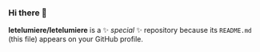 ### Hi there 👋

**letelumiere/letelumiere** is a ✨ _special_ ✨ repository because its `README.md` (this file) appears on your GitHub profile.

<!--
여기에 썸네일을 입력

I hate portal.

-- project & position --

SquadMania 2022.6 -- undefined
Twitter Reverse 2022.12 -- work in progress

-- contact --
letelumiere@gmail.com
http://velog.io/letelumiere
http://notion.so/letelumiere


--Tech stack--

![Java](https://img.shields.io/badge/java-%23ED8B00.svg?style=for-the-badge&logo=java&logoColor=white)
![Spring](https://img.shields.io/badge/spring-%236DB33F.svg?style=for-the-badge&logo=spring&logoColor=white)
![MySQL](https://img.shields.io/badge/mysql-%2300f.svg?style=for-the-badge&logo=mysql&logoColor=white)
![MongoDB](https://img.shields.io/badge/MongoDB-%234ea94b.svg?style=for-the-badge&logo=mongodb&logoColor=white)
![JWT](https://img.shields.io/badge/JWT-black?style=for-the-badge&logo=JSON%20web%20tokens)

![AWS](https://img.shields.io/badge/AWS-%23FF9900.svg?style=for-the-badge&logo=amazon-aws&logoColor=white)
![JavaScript](https://img.shields.io/badge/javascript-%23323330.svg?style=for-the-badge&logo=javascript&logoColor=%23F7DF1E)

--enviroment--
![Visual Studio Code](https://img.shields.io/badge/Visual%20Studio%20Code-0078d7.svg?style=for-the-badge&logo=visual-studio-code&logoColor=white)


hit 조회수
-->

